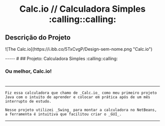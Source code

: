 <h1 align="center"> Calc.io // Calculadora Simples :calling::calling: </h1>

## Descrição do Projeto
<p align="justify"> ![The Calc.io](https://i.ibb.co/5TxCvgP/Design-sem-nome.png "Calc.io")
</p>
-----
#
## Projeto: Calculadora Simples :calling::calling:

### Ou melhor, Calc.io!
#
---
    Fiz essa calculadora que chamo de _Calc.io_ como meu primeiro projeto Java com o intuito de aprender e colocar em prática após de um mês interrupto de estudo.
    
    Nesse projeto utilizei _Swing_ para montar a calculadora no NetBeans, a ferramenta é intuitiva que facilitou criar o _GUI_.
    
----
